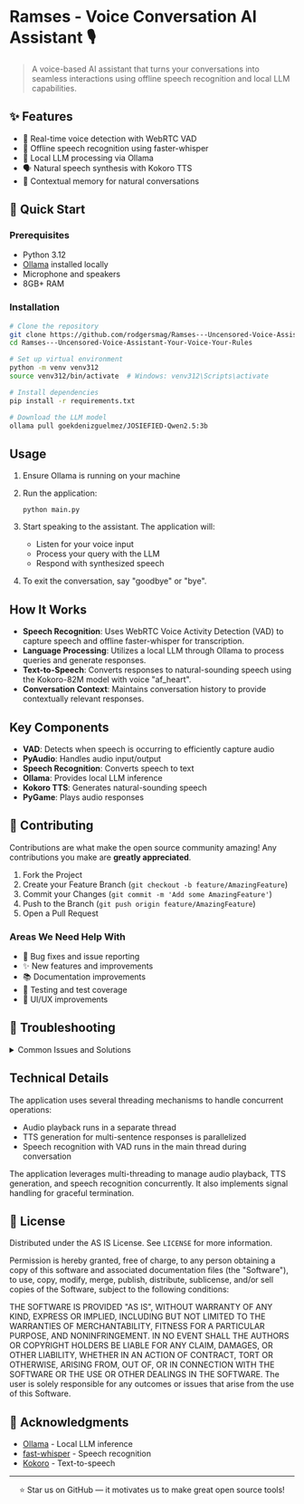 # Ramses - Voice Conversation AI Assistant 🎙️

> A voice-based AI assistant that turns your conversations into seamless interactions using offline speech recognition and local LLM capabilities.

## ✨ Features

- 🎤 Real-time voice detection with WebRTC VAD
- 🤖 Offline speech recognition using faster-whisper
- 🧠 Local LLM processing via Ollama
- 🗣️ Natural speech synthesis with Kokoro TTS
- 💭 Contextual memory for natural conversations

## 🚀 Quick Start

### Prerequisites

- Python 3.12
- [Ollama](https://ollama.ai) installed locally
- Microphone and speakers
- 8GB+ RAM

### Installation

```bash
# Clone the repository
git clone https://github.com/rodgersmag/Ramses---Uncensored-Voice-Assistant-Your-Voice-Your-Rules
cd Ramses---Uncensored-Voice-Assistant-Your-Voice-Your-Rules

# Set up virtual environment
python -m venv venv312
source venv312/bin/activate  # Windows: venv312\Scripts\activate

# Install dependencies
pip install -r requirements.txt

# Download the LLM model
ollama pull goekdenizguelmez/JOSIEFIED-Qwen2.5:3b
```

## Usage

1. Ensure Ollama is running on your machine

2. Run the application:
   ```
   python main.py
   ```

3. Start speaking to the assistant. The application will:
   - Listen for your voice input
   - Process your query with the LLM
   - Respond with synthesized speech

4. To exit the conversation, say "goodbye" or "bye".

## How It Works

- **Speech Recognition**: Uses WebRTC Voice Activity Detection (VAD) to capture speech and offline faster-whisper for transcription.
- **Language Processing**: Utilizes a local LLM through Ollama to process queries and generate responses.
- **Text-to-Speech**: Converts responses to natural-sounding speech using the Kokoro-82M model with voice "af_heart".
- **Conversation Context**: Maintains conversation history to provide contextually relevant responses.

## Key Components

- **VAD**: Detects when speech is occurring to efficiently capture audio
- **PyAudio**: Handles audio input/output
- **Speech Recognition**: Converts speech to text
- **Ollama**: Provides local LLM inference
- **Kokoro TTS**: Generates natural-sounding speech
- **PyGame**: Plays audio responses

## 🤝 Contributing

Contributions are what make the open source community amazing! Any contributions you make are **greatly appreciated**.

1. Fork the Project
2. Create your Feature Branch (`git checkout -b feature/AmazingFeature`)
3. Commit your Changes (`git commit -m 'Add some AmazingFeature'`)
4. Push to the Branch (`git push origin feature/AmazingFeature`)
5. Open a Pull Request

### Areas We Need Help With

- 🐛 Bug fixes and issue reporting
- ✨ New features and improvements
- 📚 Documentation improvements
- 🧪 Testing and test coverage
- 🎨 UI/UX improvements

## 🔧 Troubleshooting

<details>
<summary>Common Issues and Solutions</summary>

- **Microphone not working?** Check your system's audio input settings
- **LLM not responding?** Ensure Ollama is running with `ollama serve`
- **Speech recognition issues?** Try a quieter environment
- **TTS problems?** Verify Kokoro model installation

</details>

## Technical Details

The application uses several threading mechanisms to handle concurrent operations:
- Audio playback runs in a separate thread
- TTS generation for multi-sentence responses is parallelized
- Speech recognition with VAD runs in the main thread during conversation

The application leverages multi-threading to manage audio playback, TTS generation, and speech recognition concurrently. It also implements signal handling for graceful termination.

## 📜 License

Distributed under the AS IS License. See `LICENSE` for more information.

Permission is hereby granted, free of charge, to any person obtaining a copy of this software and associated documentation files (the "Software"), to use, copy, modify, merge, publish, distribute, sublicense, and/or sell copies of the Software, subject to the following conditions:

THE SOFTWARE IS PROVIDED "AS IS", WITHOUT WARRANTY OF ANY KIND, EXPRESS OR IMPLIED, INCLUDING BUT NOT LIMITED TO THE WARRANTIES OF MERCHANTABILITY, FITNESS FOR A PARTICULAR PURPOSE, AND NONINFRINGEMENT. IN NO EVENT SHALL THE AUTHORS OR COPYRIGHT HOLDERS BE LIABLE FOR ANY CLAIM, DAMAGES, OR OTHER LIABILITY, WHETHER IN AN ACTION OF CONTRACT, TORT OR OTHERWISE, ARISING FROM, OUT OF, OR IN CONNECTION WITH THE SOFTWARE OR THE USE OR OTHER DEALINGS IN THE SOFTWARE. The user is solely responsible for any outcomes or issues that arise from the use of this Software.



## 🙏 Acknowledgments

- [Ollama](https://ollama.ai) - Local LLM inference
- [fast-whisper](https://github.com/guillaumekln/faster-whisper) - Speech recognition
- [Kokoro](https://github.com/PolyAI-LDN/kokoro) - Text-to-speech

---

<div align="center">

⭐ Star us on GitHub — it motivates us to make great open source tools!

</div>
